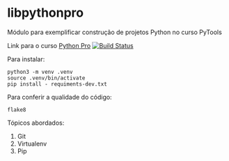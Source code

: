 # libpythonpro
Módulo para exemplificar construção de projetos Python no curso PyTools

Link para o curso [Python Pro](https://www.python.pro.br/) [![Build Status](https://travis-ci.com/huidemar/libpythonpro.svg?branch=master)](https://travis-ci.com/huidemar/libpythonpro)

Para instalar:
```
python3 -m venv .venv
source .venv/bin/activate
pip install - requiments-dev.txt
``` 

Para conferir a qualidade do código:
```console
flake8
```
Tópicos abordados:
1. Git
2. Virtualenv
3. Pip
